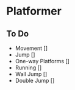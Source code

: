 # Platformer

## To Do
- Movement []
- Jump []
- One-way Platforms []
- Running []
- Wall Jump []
- Double Jump []
